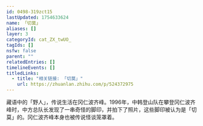 ```yaml
---
id: 0498-319zct15
lastUpdated: 1754633624
name: 「切莫」
aliases: []
layer: 3
categoryId: cat_ZX_twUO_
tagIds: []
nsfw: false
parent: ""
relatedEntries: []
timelineEvents: []
titledLinks:
  - title: "相关链接: 「切莫」"
    url: https://zhuanlan.zhihu.com/p/524372975
---
```


藏语中的「野人」，传说生活在冈仁波齐峰。1996年，中韩登山队在攀登冈仁波齐峰时，中方总队长发现了一串奇怪的脚印，并拍下了照片，这些脚印被认为是「切莫」的。冈仁波齐峰本身也被传说怪谈笼罩着。